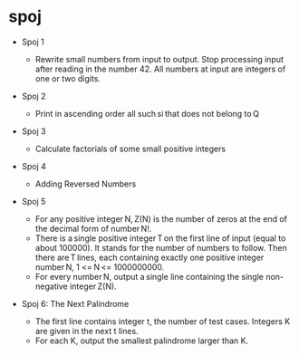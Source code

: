 # spoj
- Spoj 1
    - Rewrite small numbers from input to output. Stop processing input after reading in the number 42. All numbers at input are integers of one or two digits. 

- Spoj 2  
    - Print in ascending order all such si that does not belong to Q

- Spoj 3
    - Calculate factorials of some small positive integers

- Spoj 4
    -  Adding Reversed Numbers

- Spoj 5
    - For any positive integer N, Z(N) is the number of zeros at the end of the decimal form of number N!. 
    - There is a single positive integer T on the first line of input (equal to about 100000). It stands for the number of numbers to follow. Then there are T lines, each containing exactly one positive integer number N, 1 <= N <= 1000000000. 
    - For every number N, output a single line containing the single non-negative integer Z(N). 

- Spoj 6: The Next Palindrome
    - The first line contains integer t, the number of test cases. Integers K are given in the next t lines.
    - For each K, output the smallest palindrome larger than K.
